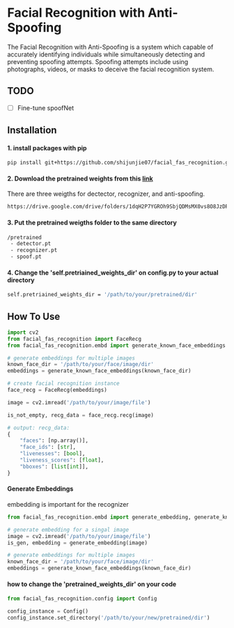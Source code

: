 
# Facial Recognition with Anti-Spoofing
The Facial Recognition with Anti-Spoofing is a system which capable of accurately identifying individuals while simultaneously detecting and preventing spoofing attempts. Spoofing attempts include using photographs, videos, or masks to deceive the facial recognition system.
## TODO
- [ ] Fine-tune spoofNet
## Installation

#### 1. install packages with pip
```bash
pip install git+https://github.com/shijunjie07/facial_fas_recognition.git
```
#### 2. Download the pretrained weights from this [link](https://drive.google.com/drive/folders/1dqH2P7YGROh9SbjQDMsMX0vs8O8JzDPE?usp=sharing)
There are three weigths for dectector, recognizer, and anti-spoofing.
```bash
https://drive.google.com/drive/folders/1dqH2P7YGROh9SbjQDMsMX0vs8O8JzDPE?usp=sharing
```

#### 3. Put the pretrained weigths folder to the same directory
```bash
/pretrained
 - detector.pt
 - recognizer.pt
 - spoof.pt
```

#### 4. Change the 'self.pretriained_weights_dir' on config.py to your actual directory
```bash
self.pretriained_weights_dir = '/path/to/your/pretrained/dir'
```

## How To Use

```python
import cv2
from facial_fas_recognition import FaceRecg
from facial_fas_recognition.embd import generate_known_face_embeddings

# generate embeddings for multiple images
known_face_dir = '/path/to/your/face/image/dir'
embeddings = generate_known_face_embeddings(known_face_dir)

# create facial recognition instance
face_recg = FaceRecg(embeddings)

image = cv2.imread('/path/to/your/image/file')

is_not_empty, recg_data = face_recg.recg(image)

# output: recg_data:
{
    "faces": [np.array()],
    "face_ids": [str],
    "livenesses": [bool],
    "liveness_scores": [float],
    "bboxes": [list[int]],
}
```

#### Generate Embeddings
embedding is important for the recognizer
```python
from facial_fas_recognition.embd import generate_embedding, generate_known_face_embeddings

# generate embedding for a singal image
image = cv2.imread('/path/to/your/image/file')
is_gen, embedding = generate_embedding(image)

# generate embeddings for multiple images
known_face_dir = '/path/to/your/face/image/dir'
embeddings = generate_known_face_embeddings(known_face_dir)
```

#### how to change the 'pretrained_weights_dir' on your code
```python
from facial_fas_recognition.config import Config

config_instance = Config()
config_instance.set_directory('/path/to/your/new/pretrained/dir')
```
